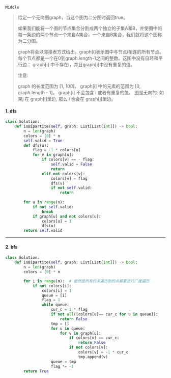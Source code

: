 `Middle`

> 给定一个无向图graph，当这个图为二分图时返回true。
>
> 如果我们能将一个图的节点集合分割成两个独立的子集A和B，并使图中的每一条边的两个节点一个来自A集合，一个来自B集合，我们就将这个图称为二分图。
>
> graph将会以邻接表方式给出，graph[i]表示图中与节点i相连的所有节点。每个节点都是一个在0到graph.length-1之间的整数。这图中没有自环和平行边： graph[i] 中不存在i，并且graph[i]中没有重复的值。
>
> 注意:
>
> graph 的长度范围为 [1, 100]。
> graph[i] 中的元素的范围为 [0, graph.length - 1]。
> graph[i] 不会包含 i 或者有重复的值。
> 图是无向的: 如果j 在 graph[i]里边, 那么 i 也会在 graph[j]里边。

#### 1.  dfs

```python
class Solution:
    def isBipartite(self, graph: List[List[int]]) -> bool:
        n = len(graph)
        colors = [0] * n
        self.valid = True
        def dfs(u):
            flag = -1 * colors[u]
            for v in graph[u]:
                if colors[v] == - flag:
                    self.valid = False
                    return
                elif not colors[v]:
                    colors[v] = flag
                    dfs(v)
                    if not self.valid:
                        return
        
        for u in range(n):
            if not self.valid:
                break
            if graph[u] and not colors[u]:
                colors[u] = 1
                dfs(u)
        return self.valid
```



---

#### 2. bfs

```python
class Solution:
    def isBipartite(self, graph: List[List[int]]) -> bool:
        n = len(graph)
        colors = [0] * n

        for i in range(n):  # 依然是所有的未遍历到的点都要进行广度遍历
            if not colors[i]:
                colors[i] = 1
                queue = [i]    
                flag = 1
                while queue:
                    cur_c = 1 * flag
                    if not all([colors[u]== cur_c for u in queue]):
                        return False
                    tmp = []
                    for u in queue:
                        for v in graph[u]:
                            if colors[v] == cur_c:
                                return False
                            if not colors[v]:
                                colors[v] = -1 * cur_c
                                tmp.append(v)
                    queue = tmp
                    flag *= -1
        return True
```

